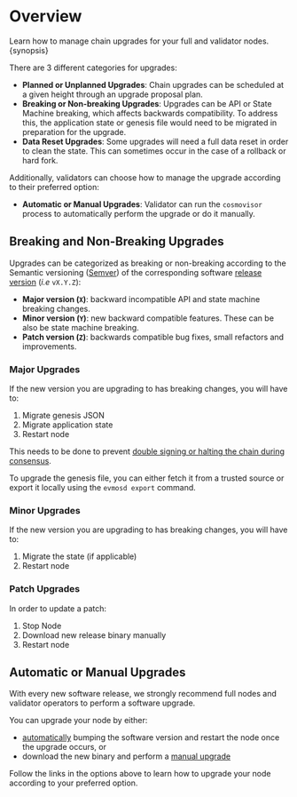 <!--
order: 1
-->

# Overview

Learn how to manage chain upgrades for your full and validator nodes. {synopsis}

There are 3 different categories for upgrades:

- **Planned or Unplanned Upgrades**: Chain upgrades can be scheduled at a given height through an upgrade proposal plan.
- **Breaking or Non-breaking Upgrades**: Upgrades can be API or State Machine breaking, which affects backwards compatibility. To address this, the application state or genesis file would need to be migrated in preparation for the upgrade.
- **Data Reset Upgrades**: Some upgrades will need a full data reset in order to clean the state. This can sometimes occur in the case of a rollback or hard fork.

Additionally, validators can choose how to manage the upgrade according to their preferred option:

- **Automatic or Manual Upgrades**: Validator can run the `cosmovisor` process to automatically perform the upgrade or do it manually.

## Breaking and Non-Breaking Upgrades

Upgrades can be categorized as breaking or non-breaking according to the Semantic versioning ([Semver](https://semver.org/)) of the corresponding software [release version](https://github.com/tharsis/evmos/releases) (*i.e* `vX.Y.Z`):

- **Major version (`X`)**: backward incompatible API and state machine breaking changes.
- **Minor version (`Y`)**: new backward compatible features. These can be also be state machine breaking.
- **Patch version (`Z`)**: backwards compatible bug fixes, small refactors and improvements.

### Major Upgrades

If the new version you are upgrading to has breaking changes, you will have to:

1. Migrate genesis JSON
2. Migrate application state
3. Restart node

This needs to be done to prevent [double signing or halting the chain during consensus](https://docs.tendermint.com/master/spec/consensus/signing.html#double-signing).

To upgrade the genesis file, you can either fetch it from a trusted source or export it locally using the `evmosd export` command.

### Minor Upgrades

If the new version you are upgrading to has breaking changes, you will have to:

1. Migrate the state (if applicable)
2. Restart node

### Patch Upgrades

In order to update a patch:

1. Stop Node
2. Download new release binary manually
3. Restart node

## Automatic or Manual Upgrades

With every new software release, we strongly recommend full nodes and validator operators to perform a software upgrade.

You can upgrade your node by either:

- [automatically](./automated.md) bumping the software version and restart the node once the upgrade occurs, or
- download the new binary and perform a [manual upgrade](./manual.md)

Follow the links in the options above to learn how to upgrade your node according to your preferred option.
